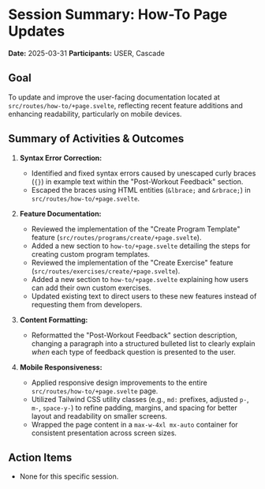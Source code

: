 # Session Summary: How-To Page Updates

**Date:** 2025-03-31
**Participants:** USER, Cascade

## Goal

To update and improve the user-facing documentation located at `src/routes/how-to/+page.svelte`, reflecting recent feature additions and enhancing readability, particularly on mobile devices.

## Summary of Activities & Outcomes

1.  **Syntax Error Correction:**
    *   Identified and fixed syntax errors caused by unescaped curly braces (`{}`) in example text within the "Post-Workout Feedback" section.
    *   Escaped the braces using HTML entities (`&lbrace;` and `&rbrace;`) in `src/routes/how-to/+page.svelte`.

2.  **Feature Documentation:**
    *   Reviewed the implementation of the "Create Program Template" feature (`src/routes/programs/create/+page.svelte`).
    *   Added a new section to `how-to/+page.svelte` detailing the steps for creating custom program templates.
    *   Reviewed the implementation of the "Create Exercise" feature (`src/routes/exercises/create/+page.svelte`).
    *   Added a new section to `how-to/+page.svelte` explaining how users can add their own custom exercises.
    *   Updated existing text to direct users to these new features instead of requesting them from developers.

3.  **Content Formatting:**
    *   Reformatted the "Post-Workout Feedback" section description, changing a paragraph into a structured bulleted list to clearly explain *when* each type of feedback question is presented to the user.

4.  **Mobile Responsiveness:**
    *   Applied responsive design improvements to the entire `src/routes/how-to/+page.svelte` page.
    *   Utilized Tailwind CSS utility classes (e.g., `md:` prefixes, adjusted `p-`, `m-`, `space-y-`) to refine padding, margins, and spacing for better layout and readability on smaller screens.
    *   Wrapped the page content in a `max-w-4xl mx-auto` container for consistent presentation across screen sizes.

## Action Items

*   None for this specific session.

